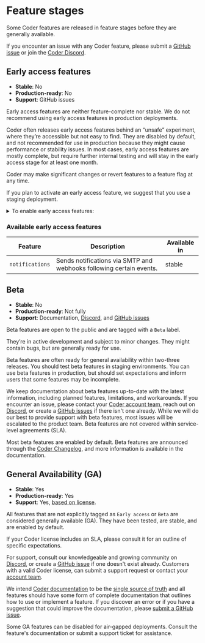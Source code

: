 # Feature stages

Some Coder features are released in feature stages before they are generally
available.

If you encounter an issue with any Coder feature, please submit a
[GitHub issue](https://github.com/coder/coder/issues) or join the
[Coder Discord](https://discord.gg/coder).

## Early access features

- **Stable**: No
- **Production-ready**: No
- **Support**: GitHub issues

Early access features are neither feature-complete nor stable. We do not
recommend using early access features in production deployments.

Coder often releases early access features behind an “unsafe” experiment, where
they’re accessible but not easy to find.
They are disabled by default, and not recommended for use in
production because they might cause performance or stability issues. In most cases,
early access features are mostly complete, but require further internal testing and
will stay in the early access stage for at least one month.

Coder may make significant changes or revert features to a feature flag at any time.

If you plan to activate an early access feature, we suggest that you use a
staging deployment.

<details><summary>To enable early access features:</summary>

Use the [Coder CLI](../install/cli.md) `--experiments` flag to enable early access features:

- Enable all early access features:

   ```shell
   coder server --experiments=*
   ```

- Enable multiple early access features:

   ```shell
   coder server --experiments=feature1,feature2
   ```

You can also use the `CODER_EXPERIMENTS` [environment variable](../admin/setup/index.md).

You can opt-out of a feature after you've enabled it.

</details>

### Available early access features

<!-- Code generated by scripts/release/docs_update_experiments.sh. DO NOT EDIT. -->
<!-- BEGIN: available-experimental-features -->

| Feature         | Description                                                         | Available in |
|-----------------|---------------------------------------------------------------------|--------------|
| `notifications` | Sends notifications via SMTP and webhooks following certain events. | stable       |

<!-- END: available-experimental-features -->

## Beta

- **Stable**: No
- **Production-ready**: Not fully
- **Support**: Documentation, [Discord](https://discord.gg/coder), and [GitHub issues](https://github.com/coder/coder/issues)

Beta features are open to the public and are tagged with a `Beta` label.

They’re in active development and subject to minor changes.
They might contain bugs, but are generally ready for use.

Beta features are often ready for general availability within two-three releases.
You should test beta features in staging environments.
You can use beta features in production, but should set expectations and inform users that some features may be incomplete.

We keep documentation about beta features up-to-date with the latest information, including planned features, limitations, and workarounds.
If you encounter an issue, please contact your [Coder account team](https://coder.com/contact), reach out on [Discord](https://discord.gg/coder), or create a [GitHub issues](https://github.com/coder/coder/issues) if there isn't one already.
While we will do our best to provide support with beta features, most issues will be escalated to the product team.
Beta features are not covered within service-level agreements (SLA).

Most beta features are enabled by default.
Beta features are announced through the [Coder Changelog](https://coder.com/changelog), and more information is available in the documentation.

## General Availability (GA)

- **Stable**: Yes
- **Production-ready**: Yes
- **Support**: Yes, [based on license](https://coder.com/pricing).

All features that are not explicitly tagged as `Early access` or `Beta` are considered generally available (GA).
They have been tested, are stable, and are enabled by default.

If your Coder license includes an SLA, please consult it for an outline of specific expectations.

For support, consult our knowledgeable and growing community on [Discord](https://discord.gg/coder), or create a [GitHub issue](https://github.com/coder/coder/issues) if one doesn't exist already.
Customers with a valid Coder license, can submit a support request or contact your [account team](https://coder.com/contact).

We intend [Coder documentation](../README.md) to be the [single source of truth](https://en.wikipedia.org/wiki/Single_source_of_truth) and all features should have some form of complete documentation that outlines how to use or implement a feature.
If you discover an error or if you have a suggestion that could improve the documentation, please [submit a GitHub issue](https://github.com/coder/internal/issues/new?title=request%28docs%29%3A+request+title+here&labels=["customer-feedback","docs"]&body=please+enter+your+request+here).

Some GA features can be disabled for air-gapped deployments.
Consult the feature's documentation or submit a support ticket for assistance.
